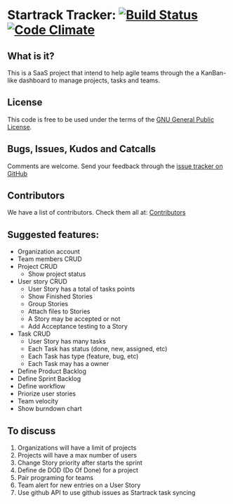 # Startrack Tracker: [![Build Status][bimg]][blink] [![Code Climate][codeclimateimg]][codeclimatelink]

## What is it?

This is a SaaS project that intend to help agile teams through the a KanBan-like dashboard to manage projects, tasks and teams.

## License

This code is free to be used under the terms of the [GNU General Public License](https://github.com/rubyonrio/startrack/blob/master/COPYING).

## Bugs, Issues, Kudos and Catcalls

Comments are welcome. Send your feedback through the [issue tracker on GitHub][i]

## Contributors

We have a list of contributors. Check them all at:
[Contributors][c]

## Suggested features:

* Organization account
* Team members CRUD
* Project CRUD
  * Show project status
* User story CRUD
  * User Story has a total of tasks points
  * Show Finished Stories
  * Group Stories
  * Attach files to Stories
  * A Story may be accepted or not
  * Add Acceptance testing to a Story
* Task CRUD
  * User Story has many tasks
  * Each Task has status (done, new, assigned, etc)
  * Each Task has type (feature, bug, etc)
  * Each Task may has a owner
* Define Product Backlog
* Define Sprint Backlog
* Define workflow
* Priorize user stories
* Team velocity
* Show burndown chart

## To discuss

1. Organizations will have a limit of projects
2. Projects will have a max number of users
3. Change Story priority after starts the sprint
4. Define de DOD (Do Of Done) for a project
5. Pair programing for teams
6. Team alert for new entries on a User Story
7. Use github API to use github issues as Startrack task syncing

[i]:  http://github.com/rubyonrio/startrack/issues
[c]:  https://github.com/rubyonrio/startrack/contributors
[bimg]:  https://secure.travis-ci.org/rubyonrio/startrack.png
[blink]: http://travis-ci.org/rubyonrio/startrack
[codeclimateimg]: https://codeclimate.com/github/rubyonrio/startrack.png
[codeclimatelink]: https://codeclimate.com/github/rubyonrio/startrack
